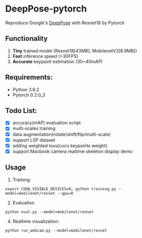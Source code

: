 # DeepPose-pytorch
Reproduce Google's [DeepPose](https://arxiv.org/pdf/1312.4659.pdf) with Resnet18 by Pytorch

## Functionality

1. **Tiny** trained model (Resnet18[43MB], MobilenetV2[8.9MB])
2. **Fast** inference speed (>30FPS)
3. **Accurate** keypoint estimation (30~40mAP)

## Requirements:
- Python 3.6.2
- Pytorch 0.2.0\_3 

## Todo List:
- [x] accuracy(mAP) evaluation script
- [x] multi-scales training
- [x] data augmentation(rotate/shift/flip/multi-scale)
- [x] support LSP dataset
- [x] adding weighted loss(coco keypoints weight) 
- [x] support Macbook camera realtime skeleton display demo

## Usage

1. Training:
```shell
export CUDA_VISIBLE_DEVICES=0; python training.py --model=mobilenet/resnet --gpu=0
```
2. Evaluation
```shell
python eval.py --model=mobilenet/resnet
```
4. Realtime visualization:
```shell
python run_webcam.py --model=mobilenet/resnet
```

